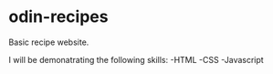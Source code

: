# odin-recipes
Basic recipe website.

I will be demonatrating the following skills:
-HTML
-CSS
-Javascript